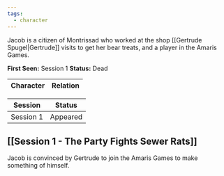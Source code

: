 ```yaml
---
tags:
  - character
---
```

Jacob is a citizen of Montrissad who worked at the shop [[Gertrude Spugel|Gertrude]] visits to get her bear treats, and a player in the Amaris Games.

**First Seen:** Session 1
**Status:** Dead

|           Character           |     Relation      |
| :---------------------------: | :---------------: |

|  Session  |  Status  |
| :-------: | :------: |
| Session 1 | Appeared |
## [[Session 1 - The Party Fights Sewer Rats]]
Jacob is convinced by Gertrude to join the Amaris Games to make something of himself.